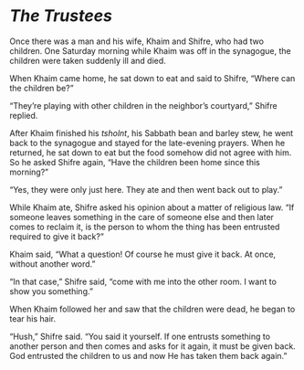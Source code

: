 # ***The Trustees***



Once there was a man and his wife, Khaim and Shifre, who had two children. One Saturday morning while Khaim was off in the synagogue, the children were taken suddenly ill and died.

When Khaim came home, he sat down to eat and said to Shifre, “Where can the children be?”

“They’re playing with other children in the neighbor’s courtyard,” Shifre replied.

After Khaim finished his *tsholnt*, his Sabbath bean and barley stew, he went back to the synagogue and stayed for the late-evening prayers. When he returned, he sat down to eat but the food somehow did not agree with him. So he asked Shifre again, “Have the children been home since this morning?”

“Yes, they were only just here. They ate and then went back out to play.”

While Khaim ate, Shifre asked his opinion about a matter of religious law. “If someone leaves something in the care of someone else and then later comes to reclaim it, is the person to whom the thing has been entrusted required to give it back?”

Khaim said, “What a question! Of course he must give it back. At once, without another word.”

“In that case,” Shifre said, “come with me into the other room. I want to show you something.”

When Khaim followed her and saw that the children were dead, he began to tear his hair.

“Hush,” Shifre said. “You said it yourself. If one entrusts something to another person and then comes and asks for it again, it must be given back. God entrusted the children to us and now He has taken them back again.”